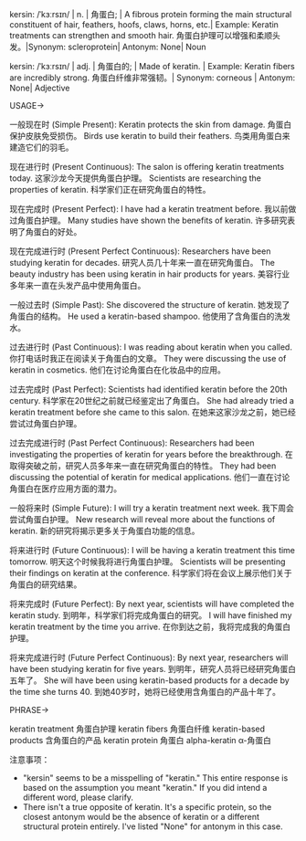 kersin: /ˈkɜːrsɪn/ | n. | 角蛋白; | A fibrous protein forming the main structural constituent of hair, feathers, hoofs, claws, horns, etc.|  Example: Keratin treatments can strengthen and smooth hair. 角蛋白护理可以增强和柔顺头发。|Synonym: scleroprotein| Antonym: None| Noun


kersin: /ˈkɜːrsɪn/ | adj. | 角蛋白的; | Made of keratin. | Example:  Keratin fibers are incredibly strong. 角蛋白纤维非常强韧。| Synonym: corneous | Antonym: None| Adjective



USAGE->

一般现在时 (Simple Present):
Keratin protects the skin from damage. 角蛋白保护皮肤免受损伤。
Birds use keratin to build their feathers. 鸟类用角蛋白来建造它们的羽毛。

现在进行时 (Present Continuous):
The salon is offering keratin treatments today.  这家沙龙今天提供角蛋白护理。
Scientists are researching the properties of keratin. 科学家们正在研究角蛋白的特性。


现在完成时 (Present Perfect):
I have had a keratin treatment before. 我以前做过角蛋白护理。
Many studies have shown the benefits of keratin. 许多研究表明了角蛋白的好处。


现在完成进行时 (Present Perfect Continuous):
Researchers have been studying keratin for decades.  研究人员几十年来一直在研究角蛋白。
The beauty industry has been using keratin in hair products for years. 美容行业多年来一直在头发产品中使用角蛋白。


一般过去时 (Simple Past):
She discovered the structure of keratin. 她发现了角蛋白的结构。
He used a keratin-based shampoo. 他使用了含角蛋白的洗发水。


过去进行时 (Past Continuous):
I was reading about keratin when you called. 你打电话时我正在阅读关于角蛋白的文章。
They were discussing the use of keratin in cosmetics. 他们在讨论角蛋白在化妆品中的应用。


过去完成时 (Past Perfect):
Scientists had identified keratin before the 20th century. 科学家在20世纪之前就已经鉴定出了角蛋白。
She had already tried a keratin treatment before she came to this salon. 在她来这家沙龙之前，她已经尝试过角蛋白护理。


过去完成进行时 (Past Perfect Continuous):
Researchers had been investigating the properties of keratin for years before the breakthrough. 在取得突破之前，研究人员多年来一直在研究角蛋白的特性。
They had been discussing the potential of keratin for medical applications. 他们一直在讨论角蛋白在医疗应用方面的潜力。


一般将来时 (Simple Future):
I will try a keratin treatment next week. 我下周会尝试角蛋白护理。
New research will reveal more about the functions of keratin. 新的研究将揭示更多关于角蛋白功能的信息。


将来进行时 (Future Continuous):
I will be having a keratin treatment this time tomorrow. 明天这个时候我将进行角蛋白护理。
Scientists will be presenting their findings on keratin at the conference. 科学家们将在会议上展示他们关于角蛋白的研究结果。


将来完成时 (Future Perfect):
By next year, scientists will have completed the keratin study. 到明年，科学家们将完成角蛋白的研究。
I will have finished my keratin treatment by the time you arrive. 在你到达之前，我将完成我的角蛋白护理。


将来完成进行时 (Future Perfect Continuous):
By next year, researchers will have been studying keratin for five years. 到明年，研究人员将已经研究角蛋白五年了。
She will have been using keratin-based products for a decade by the time she turns 40. 到她40岁时，她将已经使用含角蛋白的产品十年了。




PHRASE->

keratin treatment 角蛋白护理
keratin fibers 角蛋白纤维
keratin-based products  含角蛋白的产品
keratin protein 角蛋白
alpha-keratin α-角蛋白

注意事项：

* "kersin" seems to be a misspelling of "keratin."  This entire response is based on the assumption you meant "keratin."  If you did intend a different word, please clarify.
* There isn't a true opposite of keratin.  It's a specific protein, so the closest antonym would be the absence of keratin or a different structural protein entirely.  I've listed "None" for antonym in this case.

